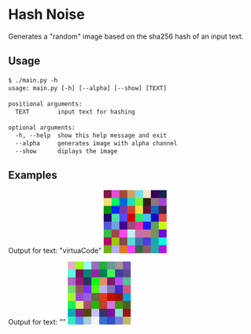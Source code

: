 # Hash Noise
Generates a "random" image based on the sha256 hash of an input text.

## Usage

```
$ ./main.py -h
usage: main.py [-h] [--alpha] [--show] [TEXT]

positional arguments:
  TEXT        input text for hashing

optional arguments:
  -h, --help  show this help message and exit
  --alpha     generates image with alpha channel
  --show      diplays the image
```

## Examples

Output for text: "virtuaCode"
![Input text: "virtuaCode"](examples/821a4b7be24fd450a44d31cad3a1686472daeca8f1e7ce5b3700559e12264ff0.png) 

Output for text: ""
![Input text: ""](examples/e3b0c44298fc1c149afbf4c8996fb92427ae41e4649b934ca495991b7852b855.png)